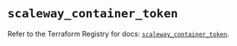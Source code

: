 # `scaleway_container_token`

Refer to the Terraform Registry for docs: [`scaleway_container_token`](https://registry.terraform.io/providers/scaleway/scaleway/2.42.1/docs/resources/container_token).
